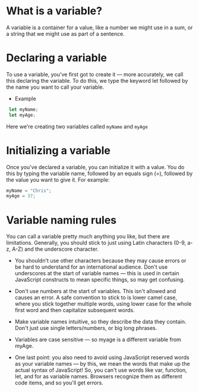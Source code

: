 # What is a variable? 

A variable is a container for a value, like a number we might use in a sum, or a string that we might use as part of a sentence.

# Declaring a variable 
To use a variable, you've first got to create it — more accurately, we call this declaring the variable. To do this, we type the keyword let followed by the name you want to call your variable.

* Example 

```js 
 let myName;
 let myAge;
 ```
 Here we're creating two variables called 
`myName` and `myAge`

# Initializing a variable
 Once you've declared a variable, you can initialize it with a value. You do this by typing the variable name, followed by an equals sign (=), followed by the value you want to give it.
 For example:
  ```js 
 myName = "Chris";
 myAge = 37;
 ```
# Variable naming rules 
You can call a variable pretty much anything you like, but there are limitations. Generally, you should stick to just using Latin characters (0-9, a-z, A-Z) and the underscore character. 
* You shouldn't use other characters because they may cause errors or be hard to understand for an international audience. Don't use underscores at the start of variable names — this is used in certain JavaScript constructs to mean specific things, so may get confusing.

* Don't use numbers at the start of variables. This isn't allowed and causes an error.
 A safe convention to stick to is lower camel case, where you stick together multiple words, using lower case for the whole first word and then capitalize subsequent words.
 * Make variable names intuitive, so they describe the data they contain. Don't just use single letters/numbers, or big long phrases.
 * Variables are case sensitive — so myage is a different variable from myAge.
 * One last point: you also need to avoid using JavaScript reserved words as your variable names — by this, we mean the words that make up the actual syntax of JavaScript! So, you can't use words like var, function, let, and for as variable names. Browsers recognize them as different code items, and so you'll get errors.

 